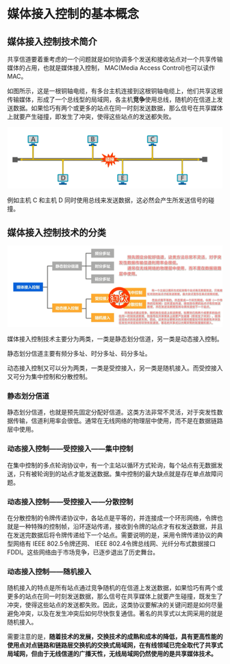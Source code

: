 # 媒体接入控制的基本概念

## 媒体接入控制技术简介

共享信道要着重考虑的一个问题就是如何协调多个发送和接收站点对一个共享传输媒体的占用，也就是媒体接入控制， MAC(Media Access Control)也可以读作MAC。

如图所示，这是一根铜轴电缆，有多台主机连接到这根铜轴电缆上，他们共享这根传输媒体，形成了一个总线型的局域网，各主机**竞争**使用总线，随机的在信道上发送数据。如果恰巧有两个或更多的站点在同一时刻发送数据，那么信号在共享媒体上就要产生碰撞，即发生了冲突，使得这些站点的发送都失败。

![image-20230318215053238](./assets/image-20230318215053238.png)

例如主机 C 和主机 D 同时使用总线来发送数据，这必然会产生所发送信号的碰撞。



## 媒体接入控制技术的分类

![image-20230318215629211](./assets/image-20230318215629211.png)

媒体接入控制技术主要分为两类，一类是静态划分信道，另一类是动态接入控制。

静态划分信道主要有频分多址、时分多址、码分多址。

动态接入控制又可以分为两类，一类是受控接入，另一类是随机接入。而受控接入又可分为集中控制和分散控制。

### 静态划分信道

静态划分信道，也就是预先固定分配好信道。这类方法非常不灵活，对于突发性数据传输，信道利用率会很低。通常在无线网络的物理层中使用，而不是在数据链路层中使用。

### 动态接入控制——受控接入——集中控制

在集中控制的多点轮询协议中，有一个主站以循环方式轮询，每个站点有无数据发送，只有被轮询到的站点才能发送数据。集中控制的最大缺点就是存在单点故障问题。

### 动态接入控制——受控接入——分散控制

在分散控制的令牌传递协议中，各站点是平等的，并连接成一个环形网络，令牌也就是一种特殊的控制帧，沿环逐站传递，接收到令牌的站点才有权发送数据，并且在发送完数据后将令牌传递给下一个站点。需要说明的是，采用令牌传递协议的典型网络有 IEEE 802.5令牌还网、 IEEE 802.4令牌总线网、光纤分布式数据接口FDDI。这些网络由于市场竞争，已逐步退出了历史舞台。

### 动态接入控制——随机接入

随机接入的特点是所有站点通过竞争随机的在信道上发送数据，如果恰巧有两个或更多的站点在同一时刻发送数据，那么信号在共享媒体上就要产生碰撞，既发生了冲突，使得这些站点的发送都失败。因此，这类协议要解决的关键问题是如何尽量避免冲突，以及在发生冲突后如何尽快恢复通信。著名的共享式以太网采用的就是随机接入。

需要注意的是，**随着技术的发展，交换技术的成熟和成本的降低，具有更高性能的使用点对点链路和链路层交换机的交换式局域网，在有线领域已完全取代了共享式局域网，但由于无线信道的广播天性，无线局域网仍然使用的是共享媒体技术。**